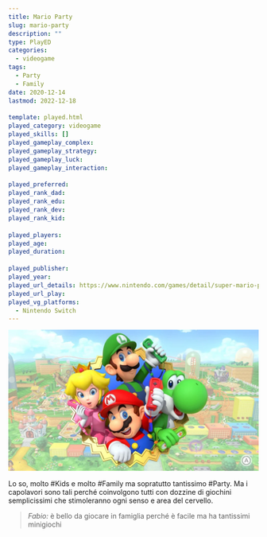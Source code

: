```yaml
---
title: Mario Party
slug: mario-party
description: ""
type: PlayED
categories:
  - videogame
tags:
  - Party
  - Family
date: 2020-12-14
lastmod: 2022-12-18

template: played.html
played_category: videogame
played_skills: []
played_gameplay_complex: 
played_gameplay_strategy: 
played_gameplay_luck: 
played_gameplay_interaction: 

played_preferred: 
played_rank_dad: 
played_rank_edu: 
played_rank_dev: 
played_rank_kid: 

played_players: 
played_age: 
played_duration: 

played_publisher: 
played_year: 
played_url_details: https://www.nintendo.com/games/detail/super-mario-party-switch
played_url_play: 
played_vg_platforms:
  - Nintendo Switch
---
```


![](img/mario_party.webp)

Lo so, molto #Kids e molto #Family ma sopratutto tantissimo #Party. 
Ma i capolavori sono tali perché coinvolgono tutti con dozzine di giochini semplicissimi che stimoleranno ogni senso e area del cervello.

> *Fabio:*
> è bello da giocare in famiglia perché è facile ma ha tantissimi minigiochi
